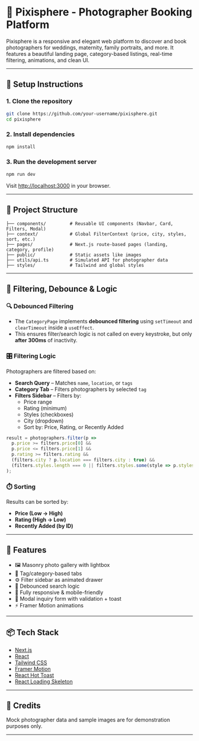 # 📸 Pixisphere - Photographer Booking Platform

Pixisphere is a responsive and elegant web platform to discover and book photographers for weddings, maternity, family portraits, and more. It features a beautiful landing page, category-based listings, real-time filtering, animations, and clean UI.

---

## 🚀 Setup Instructions

### 1. **Clone the repository**
```bash
git clone https://github.com/your-username/pixisphere.git
cd pixisphere
```

### 2. **Install dependencies**
```bash
npm install
```

### 3. **Run the development server**
```bash
npm run dev
```

Visit [http://localhost:3000](http://localhost:3000) in your browser.

---

## 🧱 Project Structure

```
├── components/         # Reusable UI components (Navbar, Card, Filters, Modal)
├── context/            # Global FilterContext (price, city, styles, sort, etc.)
├── pages/              # Next.js route-based pages (landing, category, profile)
├── public/             # Static assets like images
├── utils/api.ts        # Simulated API for photographer data
├── styles/             # Tailwind and global styles
```

---

## 🧠 Filtering, Debounce & Logic

### 🔍 Debounced Filtering
- The `CategoryPage` implements **debounced filtering** using `setTimeout` and `clearTimeout` inside a `useEffect`.
- This ensures filter/search logic is not called on every keystroke, but only **after 300ms** of inactivity.

### 🎛️ Filtering Logic
Photographers are filtered based on:

- **Search Query** – Matches `name`, `location`, or `tags`
- **Category Tab** – Filters photographers by selected `tag`
- **Filters Sidebar** – Filters by:
  - Price range
  - Rating (minimum)
  - Styles (checkboxes)
  - City (dropdown)
  - Sort by: Price, Rating, or Recently Added

```ts
result = photographers.filter(p =>
  p.price >= filters.price[0] &&
  p.price <= filters.price[1] &&
  p.rating >= filters.rating &&
  (filters.city ? p.location === filters.city : true) &&
  (filters.styles.length === 0 || filters.styles.some(style => p.styles.includes(style)))
);
```

### ⏱️ Sorting
Results can be sorted by:
- **Price (Low → High)**
- **Rating (High → Low)**
- **Recently Added (by ID)**

---

## 💎 Features

- 🖼️ Masonry photo gallery with lightbox
- 🎯 Tag/category-based tabs
- ⚙️ Filter sidebar as animated drawer
- 🧠 Debounced search logic
- 📱 Fully responsive & mobile-friendly
- 💌 Modal inquiry form with validation + toast
- ⚡ Framer Motion animations

---

## 📦 Tech Stack

- [Next.js](https://nextjs.org/)
- [React](https://react.dev/)
- [Tailwind CSS](https://tailwindcss.com/)
- [Framer Motion](https://www.framer.com/motion/)
- [React Hot Toast](https://react-hot-toast.com/)
- [React Loading Skeleton](https://github.com/dvtng/react-loading-skeleton)

---

## 📸 Credits

Mock photographer data and sample images are for demonstration purposes only.

---

